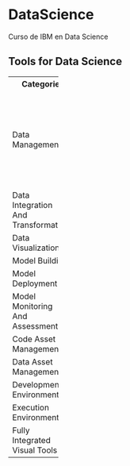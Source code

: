# DataScience
Curso de IBM en Data Science
## Tools for Data Science

<table style="width:20%">
<tr>
<th>Categorie </th>
<th>Open Source </th>
<th>Commercial</th>
<th>Cloud</th>
</tr>

<tr>
<td>Data Management</td>
  <td>
     <ul>
       <li>MySQL</li>
       <li>Postgresql</li>
       <li>MongoDB</li>
       <li>CouchDB</li>
       <li>Cassandra</li>
       <li>Elasticsearch</li>
       <li>Ceph</li>
       <li>Hadopp hdfs</li>
    </ul>
   </td>
<td>
     <ul>
       <li>Oracle Database</li>
       <li>SQLServer</li>
       <li>IBM DB2</li>
    </ul>
   </td>
</td>
<td>   
  <ul>
       <li>Amazon DynamoDB</li>
       <li>Cloudant CouchDB relax</li>
       <li>IBM DB2</li>
    </ul>
</td>
</tr>
<tr>
<td>Data Integration And Transformation</td>
<td></td>
<td></td>
<td></td>
</tr>
<tr>
<td>Data Visualization</td>
<td></td>
<td></td>
<td></td>
</tr>
<tr>
<td>Model Building</td>
<td></td>
<td></td>
<td></td>
</tr>
<tr>
<td>Model Deployment</td>
<td></td>
<td></td>
<td></td>
</tr>
<tr>
<td>Model Monitoring And Assessment</td>
<td></td>
<td></td>
<td></td>
</tr>
<tr>
<td>Code Asset Management</td>
<td></td>
<td></td>
<td></td>
</tr>
<tr>
<td>Data Asset Management </td>
<td></td>
<td></td>
<td></td>
</tr>
<tr>
<td>Development Environments</td>
<td></td>
<td></td>
<td></td>
</tr>
<tr>
<td>Execution Environments</td>
<td></td>
<td></td>
<td></td>
</tr>
<tr>
<td>Fully Integrated Visual  Tools</td>
<td></td>
<td></td>
<td></td>
</tr>

</table>
